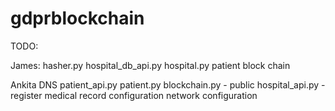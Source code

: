 # gdprblockchain

TODO:

James:
	hasher.py
	hospital_db_api.py
	hospital.py
	patient block chain

Ankita
	DNS
	patient_api.py
	patient.py
	blockchain.py - public
	hospital_api.py - register
	medical record configuration
	network configuration

